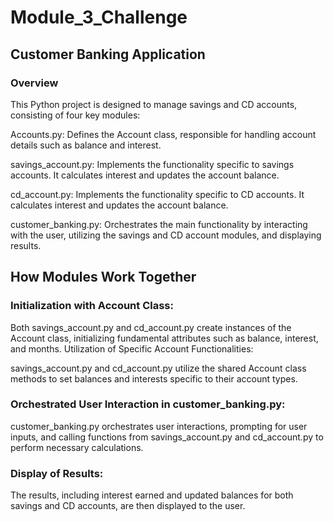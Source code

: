 # Module_3_Challenge

## Customer Banking Application

### Overview
  
  This Python project is designed to manage savings and CD accounts, consisting of four key modules:

  Accounts.py: Defines the Account class, responsible for handling account details such as balance and interest.

  savings_account.py: Implements the functionality specific to savings accounts. It calculates interest and updates the account balance.

  cd_account.py: Implements the functionality specific to CD accounts. It calculates interest and updates the account balance.

  customer_banking.py: Orchestrates the main functionality by interacting with the user, utilizing the savings and CD account modules, and displaying results.

## How Modules Work Together

### Initialization with Account Class:
 
  Both savings_account.py and cd_account.py create instances of the Account class, initializing fundamental attributes such as balance, interest, and months.
  Utilization of Specific Account Functionalities:

  savings_account.py and cd_account.py utilize the shared Account class methods to set balances and interests specific to their account types.

### Orchestrated User Interaction in customer_banking.py:

  customer_banking.py orchestrates user interactions, prompting for user inputs, and calling functions from savings_account.py and cd_account.py to perform necessary calculations.

### Display of Results:

  The results, including interest earned and updated balances for both savings and CD accounts, are then displayed to the user.
